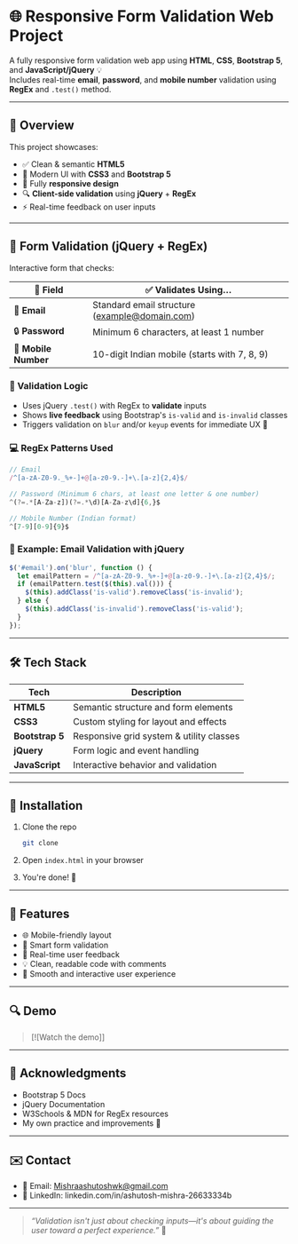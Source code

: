 
# 🌐 Responsive Form Validation Web Project

A fully responsive form validation web app using **HTML**, **CSS**, **Bootstrap 5**, and **JavaScript/jQuery** 💡  
Includes real-time **email**, **password**, and **mobile number** validation using **RegEx** and `.test()` method.

---

## 📌 Overview

This project showcases:

- ✅ Clean & semantic **HTML5**
- 🎨 Modern UI with **CSS3** and **Bootstrap 5**
- 📲 Fully **responsive design**
- 🔍 **Client-side validation** using **jQuery** + **RegEx**
- ⚡ Real-time feedback on user inputs

---

## 🧪 Form Validation (jQuery + RegEx)

Interactive form that checks:

| 📝 Field          | ✅ Validates Using…                           |
|------------------|-----------------------------------------------|
| 📧 **Email**       | Standard email structure (example@domain.com) |
| 🔒 **Password**    | Minimum 6 characters, at least 1 number        |
| 📱 **Mobile Number** | 10-digit Indian mobile (starts with 7, 8, 9)   |

### 🔧 Validation Logic

- Uses jQuery `.test()` with RegEx to **validate** inputs  
- Shows **live feedback** using Bootstrap's `is-valid` and `is-invalid` classes  
- Triggers validation on `blur` and/or `keyup` events for immediate UX 🚀

### 💻 RegEx Patterns Used

```javascript
// Email
/^[a-zA-Z0-9._%+-]+@[a-z0-9.-]+\.[a-z]{2,4}$/

// Password (Minimum 6 chars, at least one letter & one number)
^(?=.*[A-Za-z])(?=.*\d)[A-Za-z\d]{6,}$

// Mobile Number (Indian format)
^[7-9][0-9]{9}$
````

### 📸 Example: Email Validation with jQuery

```javascript
$('#email').on('blur', function () {
  let emailPattern = /^[a-zA-Z0-9._%+-]+@[a-z0-9.-]+\.[a-z]{2,4}$/;
  if (emailPattern.test($(this).val())) {
    $(this).addClass('is-valid').removeClass('is-invalid');
  } else {
    $(this).addClass('is-invalid').removeClass('is-valid');
  }
});
```

---

## 🛠️ Tech Stack

| Tech            | Description                              |
| --------------- | ---------------------------------------- |
| **HTML5**       | Semantic structure and form elements     |
| **CSS3**        | Custom styling for layout and effects    |
| **Bootstrap 5** | Responsive grid system & utility classes |
| **jQuery**      | Form logic and event handling            |
| **JavaScript**  | Interactive behavior and validation      |

---

## 🔧 Installation

1. Clone the repo

   ```bash
   git clone 
   ```

2. Open `index.html` in your browser

3. You're done! 🎉

---

## 🌟 Features

* 🌐 Mobile-friendly layout
* 🧠 Smart form validation
* 💬 Real-time user feedback
* 💡 Clean, readable code with comments
* 🔄 Smooth and interactive user experience

---

## 🔍 Demo
> [![Watch the demo]]


---


## 🙌 Acknowledgments

* Bootstrap 5 Docs
* jQuery Documentation
* W3Schools & MDN for RegEx resources
* My own practice and improvements 🎯

---

## ✉️ Contact

* 📧 Email: Mishraashutoshwk@gmail.com
* 💼 LinkedIn: linkedin.com/in/ashutosh-mishra-26633334b

---

> *“Validation isn't just about checking inputs—it's about guiding the user toward a perfect experience.”* 💬

```


